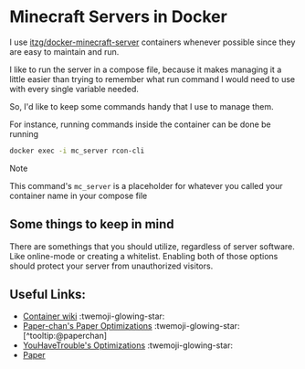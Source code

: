 # Minecraft Servers in Docker

I use [itzg/docker-minecraft-server](https://github.com/itzg/docker-minecraft-server) containers whenever possible since they are easy to maintain and run.

I like to run the server in a compose file, because it makes managing it a little easier than trying to remember what run command I would need to use with every single variable needed.

So, I'd like to keep some commands handy that I use to manage them.

For instance, running commands inside the container can be done be running

```sh
docker exec -i mc_server rcon-cli
```

> [!NOTE]
> This command's ```mc_server``` is a placeholder for whatever you called your container name in your compose file

## Some things to keep in mind

There are somethings that you should utilize, regardless of server software. Like online-mode or creating a whitelist.
Enabling both of those options should protect your server from unauthorized visitors.

## Useful Links:
- [Container wiki](https://docker-minecraft-server.readthedocs.io/) :twemoji-glowing-star:
- [Paper-chan's Paper Optimizations](https://paper-chan.moe/paper-optimization/) :twemoji-glowing-star: [^tooltip:@paperchan]
- [YouHaveTrouble's Optimizations](https://github.com/YouHaveTrouble/minecraft-optimization) :twemoji-glowing-star:
- [Paper](https://papermc.io)
